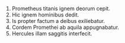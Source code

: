 1. Prometheus titanis ignem deorum cepit.
2. Hic ignem hominibus dedit.
3. Is propter factum a deibus exiliebatur.
4. Cordem Promethei ab aquila appugnabatur.
5. Hercules illam saggitis interfecit.
